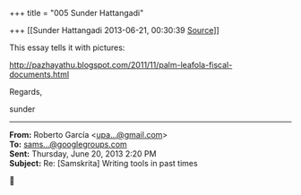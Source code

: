 +++
title = "005 Sunder Hattangadi"

+++
[[Sunder Hattangadi	2013-06-21, 00:30:39 [Source](https://groups.google.com/g/samskrita/c/wNC6JWDO54I)]]



This essay tells it with pictures:  

  

<http://pazhayathu.blogspot.com/2011/11/palm-leafola-fiscal-documents.html>  

  

  

Regards,  

  

sunder  

  

------------------------------------------------------------------------

**From:** Roberto García \<[upa...@gmail.com]()\>  
**To:** [sams...@googlegroups.com]()  
**Sent:** Thursday, June 20, 2013 2:20 PM  
**Subject:** Re: \[Samskrita\] Writing tools in past times  



